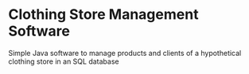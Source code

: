 # Clothing Store Management Software
 Simple Java software to manage products and clients of a hypothetical clothing store in an SQL database
